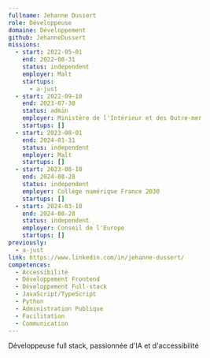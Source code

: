 ```yaml
---
fullname: Jehanne Dussert
role: Développeuse
domaine: Développement
github: JehanneDussert
missions:
  - start: 2022-05-01
    end: 2022-08-31
    status: independent
    employer: Malt
    startups:
      - a-just
  - start: 2022-09-10
    end: 2023-07-30
    status: admin
    employer: Ministère de l'Intérieur et des Outre-mer
    startups: []
  - start: 2023-08-01
    end: 2024-01-31
    status: independent
    employer: Malt
    startups: []
  - start: 2023-08-10
    end: 2024-08-28
    status: independent
    employer: Collège numérique France 2030
    startups: []
  - start: 2024-03-10
    end: 2024-08-28
    status: independent
    employer: Conseil de l'Europe
    startups: []
previously:
  - a-just
link: https://www.linkedin.com/in/jehanne-dussert/
competences:
  - Accessibilité
  - Développement Frontend
  - Développement Full-stack
  - JavaScript/TypeScript
  - Python
  - Administration Publique
  - Facilitation
  - Communication
---
```

Développeuse full stack, passionnée d'IA et d'accessibilité